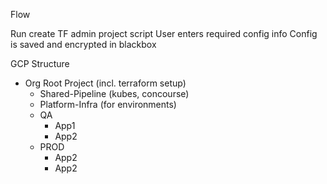 Flow

Run create TF admin project script
    User enters required config info
    Config is saved and encrypted in blackbox


GCP Structure

- Org Root Project (incl. terraform setup)
  - Shared-Pipeline (kubes, concourse)
  - Platform-Infra (for environments)
  - QA
    - App1
    - App2
  - PROD
    - App2
    - App2

